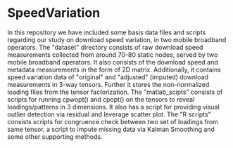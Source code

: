 # SpeedVariation
In this repository we have included some basis data files and scripts
regarding our study on download speed variation, in two mobile broadband operators.
The "dataset" directory consists of raw download speed measurements collected from around 70-80 static nodes, served by two mobile broadband operators. It also consists of the download speed and metadata measurements in the form of 2D matrix. Additionally, it contains speed variation data of "original" and "adjusted" (imputed) download measurements in 3-way tensors. Further it stores the non-normalized loading files from the tensor factorization.
The "matlab_scipts" consists of scripts for running cpwopt() and cpopt() on the tensors to reveal loadings/patterns in 3 dimensions. It also has a script for providing visual outlier detection via residual and leverage scatter plot.
The "R scripts" consists scripts for congruence check between two set of loadings from same tensor, a script to impute missing data via Kalman Smoothing and some other supporting methods.
